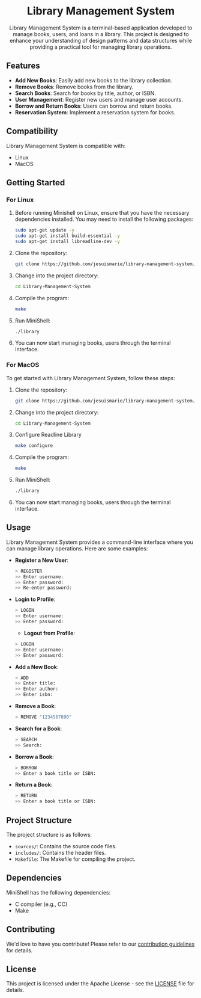 <h1 align='center'> Library Management System </h1>

<p align='center'>Library Management System is a terminal-based application developed to manage books, users, and loans in a library. This project is designed to enhance your understanding of design patterns and data structures while providing a practical tool for managing library operations. </p>

## Features

- **Add New Books**: Easily add new books to the library collection.
- **Remove Books**: Remove books from the library.
- **Search Books**: Search for books by title, author, or ISBN.
- **User Management**: Register new users and manage user accounts.
- **Borrow and Return Books**: Users can borrow and return books.
- **Reservation System**: Implement a reservation system for books.

## Compatibility

Library Management System is compatible with:
- Linux
- MacOS

## Getting Started

### For Linux

1. Before running Minishell on Linux, ensure that you have the necessary dependencies installed. You may need to install the following packages:

   ```bash
   sudo apt-get update -y
   sudo apt-get install build-essential -y
   sudo apt-get install libreadline-dev -y
   ```

2. Clone the repository:

   ```bash
   git clone https://github.com/jesuismarie/library-management-system.git
   ```

3. Change into the project directory:

   ```bash
   cd Library-Management-System
   ```

4. Compile the program:

   ```bash
   make
   ```

5. Run MiniShell:

   ```bash
   ./library
   ```

6. You can now start managing books, users through the terminal interface.

### For MacOS

To get started with Library Management System, follow these steps:

1. Clone the repository:

   ```bash
   git clone https://github.com/jesuismarie/library-management-system.git
   ```

2. Change into the project directory:

   ```bash
   cd Library-Management-System
   ```

3. Configure Readline Library

   ```bash
   make configure
   ```

4. Compile the program:

   ```bash
   make
   ```

5. Run MiniShell:

   ```bash
   ./library
   ```

6. You can now start managing books, users through the terminal interface.

## Usage

Library Management System provides a command-line interface where you can manage library operations. Here are some examples:

- **Register a New User**:

  ```sh
  > REGISTER
  >> Enter username:
  >> Enter password:
  >> Re-enter password:
  ```

- **Login to Profile**:

  ```sh
  > LOGIN
  >> Enter username:
  >> Enter password:
  ```

  - **Logout from Profile**:

  ```sh
  > LOGIN
  >> Enter username:
  >> Enter password:
  ```

- **Add a New Book**:

  ```sh
  > ADD
  >> Enter title:
  >> Enter author:
  >> Enter isbn:
  ```

- **Remove a Book**:

  ```sh
  > REMOVE "1234567890"
  ```

- **Search for a Book**:

  ```sh
  > SEARCH
  >> Search:
  ```

- **Borrow a Book**:

  ```sh
  > BORROW
  >> Enter a book title or ISBN:
  ```

- **Return a Book**:

  ```sh
  > RETURN
  >> Enter a book title or ISBN:
  ```

## Project Structure

The project structure is as follows:

- `sources/`: Contains the source code files.
- `includes/`: Contains the header files.
- `Makefile`: The Makefile for compiling the project.


## Dependencies

MiniShell has the following dependencies:

- C compiler (e.g., CC)
- Make

## Contributing

We'd love to have you contribute! Please refer to our [contribution guidelines](./CONTRIBUTING.md) for details.

## License

This project is licensed under the Apache License - see the [LICENSE](./LICENSE) file for details.
